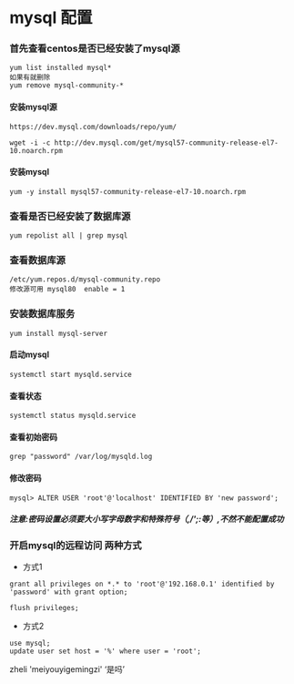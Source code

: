 # mysql 配置
### 首先查看centos是否已经安装了mysql源
```
yum list installed mysql*
如果有就删除
yum remove mysql-community-*

```
#### 安装mysql源	

``` 数据库官网地址
https://dev.mysql.com/downloads/repo/yum/
```
```
wget -i -c http://dev.mysql.com/get/mysql57-community-release-el7-10.noarch.rpm
```
#### 安装mysql
```
yum -y install mysql57-community-release-el7-10.noarch.rpm
```

### 查看是否已经安装了数据库源 
```
yum repolist all | grep mysql
```
### 查看数据库源
```
/etc/yum.repos.d/mysql-community.repo
修改源可用 mysql80  enable = 1
```
### 安装数据库服务
```
yum install mysql-server
```

#### 启动mysql
```
systemctl start mysqld.service
```
#### 查看状态
```
systemctl status mysqld.service
```
#### 查看初始密码
```
grep "password" /var/log/mysqld.log
```
#### 修改密码
```
mysql> ALTER USER 'root'@'localhost' IDENTIFIED BY 'new password';
```
##### 注意:密码设置必须要大小写字母数字和特殊符号（,/';:等）,不然不能配置成功
### 开启mysql的远程访问 两种方式
+ 方式1
```
grant all privileges on *.* to 'root'@'192.168.0.1' identified by 'password' with grant option;
```
```
flush privileges;
```
+ 方式2
```
use mysql;
update user set host = '%' where user = 'root';
```
zheli 'meiyouyigemingzi' ‘是吗’



